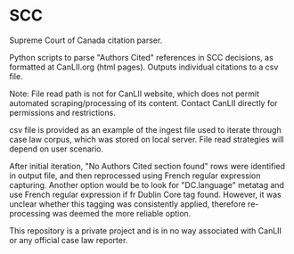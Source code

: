 # SCC
Supreme Court of Canada citation parser.

Python scripts to parse "Authors Cited" references in SCC decisions, as formatted at CanLII.org (html pages). Outputs individual citations to a csv file.

Note: File read path is not for CanLII website, which does not permit automated scraping/processing of its content. Contact CanLII directly for permissions and restrictions.

csv file is provided as an example of the ingest file used to iterate through case law corpus, which was stored on local server. File read strategies will depend on user scenario.

After initial iteration, "No Authors Cited section found" rows were identified in output file, and then reprocessed using French regular expression capturing. Another option would be to look for "DC.language" metatag and use French regular expression if fr Dublin Core tag found. However, it was unclear whether this tagging was consistently applied, therefore re-processing was deemed the more reliable option.

This repository is a private project and is in no way associated with CanLII or any official case law reporter.
